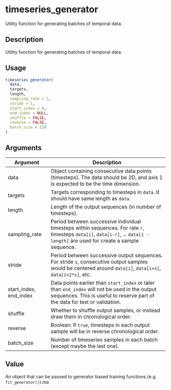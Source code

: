 # timeseries_generator


Utility function for generating batches of temporal data.




## Description

Utility function for generating batches of temporal data.





## Usage
```r
timeseries_generator(
  data,
  targets,
  length,
  sampling_rate = 1,
  stride = 1,
  start_index = 0,
  end_index = NULL,
  shuffle = FALSE,
  reverse = FALSE,
  batch_size = 128
)
```




## Arguments


Argument      |Description
------------- |----------------
data | Object containing consecutive data points (timesteps). The data should be 2D, and axis 1 is expected to be the time dimension.
targets | Targets corresponding to timesteps in ``data``. It should have same length as ``data``.
length | Length of the output sequences (in number of timesteps).
sampling_rate | Period between successive individual timesteps within sequences. For rate ``r``, timesteps ``data[i]``, ``data[i-r]``, ... ``data[i - length]`` are used for create a sample sequence.
stride | Period between successive output sequences. For stride ``s``, consecutive output samples would be centered around ``data[i]``, ``data[i+s]``, ``data[i+2*s]``, etc.
start_index, end_index | Data points earlier than ``start_index`` or later than ``end_index`` will not be used in the output sequences. This is useful to reserve part of the data for test or validation.
shuffle | Whether to shuffle output samples, or instead draw them in chronological order.
reverse | Boolean: if ``true``, timesteps in each output sample will be in reverse chronological order.
batch_size | Number of timeseries samples in each batch (except maybe the last one).





## Value

An object that can be passed to generator based training
functions (e.g. `fit_generator()`).ma





